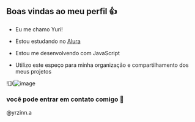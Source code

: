## Boas vindas ao meu perfil 👍
- Eu me chamo Yuri!

- Estou estudando no [Alura](https://www.alura.com.br)

- Estou me desenvolvendo com JavaScript

- Utilizo este espeço para minha organização e compartilhamento dos meus projetos

![](![image](https://github.com/YuriAraujoF/YuriAraujoF/assets/170553784/d569c938-b631-4a7d-b5a8-65b5375febc7)

### você pode entrar em contato comigo 📧

@yrzinn.a


<!--
**YuriAraujoF/YuriAraujoF** is a ✨ _special_ ✨ repository because its `README.md` (this file) appears on your GitHub profile.

Here are some ideas to get you started:

- 🔭 I’m currently working on ...
- 🌱 I’m currently learning ...
- 👯 I’m looking to collaborate on ...
- 🤔 I’m looking for help with ...
- 💬 Ask me about ...
- 📫 How to reach me: ...
- 😄 Pronouns: ...
- ⚡ Fun fact: ...
-->
